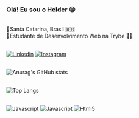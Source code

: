 ### Olá! Eu sou o Helder 😁
</br>🔸Santa Catarina, Brasil 🇧🇷 </br>
🔸Estudante de Desenvolvimento Web na Trybe 🧑‍🎓 <br/><br/>

[![Linkedin](https://img.shields.io/badge/LinkedIn-0077B5?style=for-the-badge&logo=linkedin&logoColor=white)](https://www.linkedin.com/in/helderme/) [![Instagram](https://img.shields.io/badge/Instagram-E4405F?style=for-the-badge&logo=instagram&logoColor=white)](https://www.instagram.com/heldermedeiross/)<br/><br/>

![Anurag's GitHub stats](https://github-readme-stats.vercel.app/api?username=helderme&show_icons=true&theme=gruvbox&locale=pt-br)<br/><br/>

![Top Langs](https://github-readme-stats.vercel.app/api/top-langs/?username=helderme&layout=compact&locale=pt-br)


<div style="display: inline_block"><br/>
  
  <img alt="Javascript" src="https://img.shields.io/badge/JavaScript-F7DF1E?style=for-the-badge&logo=javascript&logoColor=black" />
  <img alt="Javascript" src="https://img.shields.io/badge/CSS-239120?&style=for-the-badge&logo=css3&logoColor=white" />
  <img alt="Html5" src="https://img.shields.io/badge/HTML5-E34F26?style=for-the-badge&logo=html5&logoColor=white">

</div>
